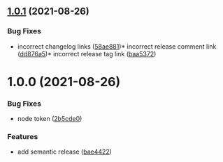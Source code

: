 ## [1.0.1](https://github.com/parse-community/parse-issue-bot/compare/1.0.0...1.0.1) (2021-08-26)


### Bug Fixes

* incorrect changelog links ([58ae881](https://github.com/parse-community/parse-issue-bot/commit/58ae881e2c522d463c64816f1c359383390cd6ee))* incorrect release comment link ([dd876a5](https://github.com/parse-community/parse-issue-bot/commit/dd876a5dd89fe2b9fcd542130752db9fa5425c8d))* incorrect release tag link ([baa5372](https://github.com/parse-community/parse-issue-bot/commit/baa5372ef62febccba04ddfdd05029dcd7c2cbbe))

# 1.0.0 (2021-08-26)


### Bug Fixes

* node token ([2b5cde0](https://github.com/parse-community/parse-issue-bot/commit/2b5cde08247a7a2c14ba9c8ae3da6983012d93ba))
### Features

* add semantic release ([bae4422](https://github.com/parse-community/parse-issue-bot/commit/bae44223c3b241c75408b68e2e81bda2d40d0c07))
